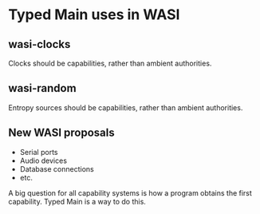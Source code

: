 # Typed Main uses in WASI

## wasi-clocks

Clocks should be capabilities, rather than ambient authorities.

## wasi-random

Entropy sources should be capabilities, rather than ambient authorities.

## New WASI proposals

 - Serial ports
 - Audio devices
 - Database connections
 - etc.

A big question for all capability systems is how a program obtains the
first capability. Typed Main is a way to do this.

